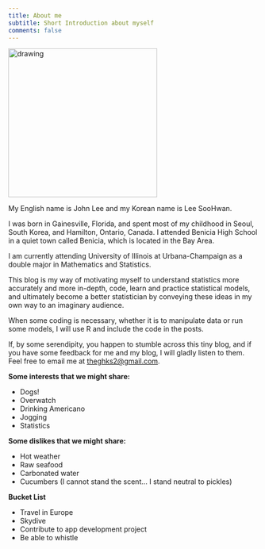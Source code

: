 ```yaml
---
title: About me
subtitle: Short Introduction about myself
comments: false
---
```

<img src="/img/me_thinking_pic.jpg" alt="drawing" width="300px"/>

My English name is John Lee and my Korean name is Lee SooHwan.

I was born in Gainesville, Florida, and spent most of my childhood in Seoul, South Korea, and Hamilton, Ontario, Canada. I attended Benicia High School in a quiet town called Benicia, which is located in the Bay Area.

I am currently attending University of Illinois at Urbana-Champaign as a double major in Mathematics and Statistics.

This blog is my way of motivating myself to understand statistics more accurately and more in-depth, code, learn and practice statistical models, and ultimately become a better statistician by conveying these ideas in my own way to an imaginary audience.

When some coding is necessary, whether it is to manipulate data or run some models, I will use R and include the code in the posts.

If, by some serendipity, you happen to stumble across this tiny blog, and if you have some feedback for me and my blog, I will gladly listen to them. Feel free to email me at <theghks2@gmail.com>.

**Some interests that we might share:**

- Dogs!
- Overwatch
- Drinking Americano
- Jogging
- Statistics

**Some dislikes that we might share:**

- Hot weather
- Raw seafood
- Carbonated water
- Cucumbers (I cannot stand the scent... I stand neutral to pickles)

**Bucket List**

- Travel in Europe
- Skydive
- Contribute to app development project
- Be able to whistle
